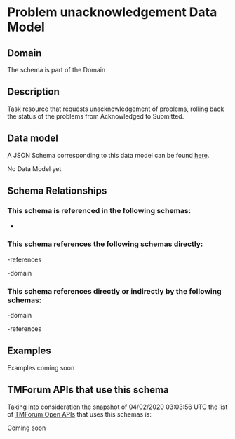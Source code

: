 # Problem unacknowledgement Data Model

## Domain

The  schema is part of the  Domain

## Description

Task resource that requests unacknowledgement of problems, rolling back the status of the problems from Acknowledged to Submitted.

## Data model

A JSON Schema corresponding to this data model can be found
[here](https://github.com/tmforum-rand/schemas/blob/candidates/Service/ProblemUnacknowledgement.schema.json).

No Data Model yet

## Schema Relationships

### This schema is referenced in the following schemas:

-

### This schema references the following schemas directly:

-references

-domain

### This schema references directly or indirectly by the following schemas:

-domain

-references



## Examples

Examples coming soon

## TMForum APIs that use this schema

Taking into consideration the snapshot of 04/02/2020 03:03:56 UTC the list of [TMForum Open APIs](https://www.tmforum.org/open-apis/) that uses this schemas is:

Coming soon
